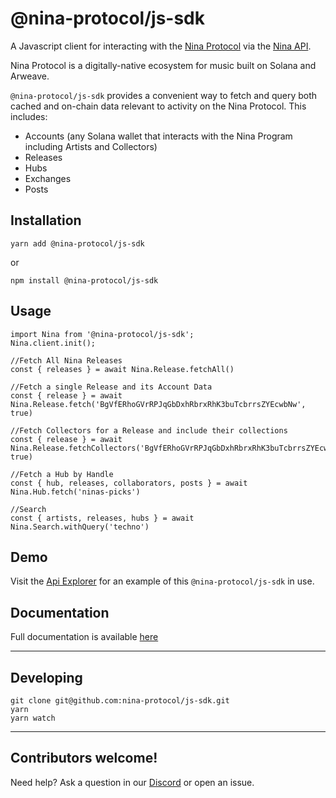 # @nina-protocol/js-sdk

A Javascript client for interacting with the [Nina Protocol](https://ninaprotocol.com) via the [Nina API](https://github.com/nina-protocol/nina-indexer).

Nina Protocol is a digitally-native ecosystem for music built on Solana and Arweave.

`@nina-protocol/js-sdk` provides a convenient way to fetch and query both cached and on-chain data relevant to activity on the Nina Protocol.  This includes:
- Accounts (any Solana wallet that interacts with the Nina Program including Artists and Collectors)
- Releases
- Hubs
- Exchanges
- Posts

## Installation
```
yarn add @nina-protocol/js-sdk
```
or
```
npm install @nina-protocol/js-sdk
```

## Usage

```
import Nina from '@nina-protocol/js-sdk';
Nina.client.init();

//Fetch All Nina Releases
const { releases } = await Nina.Release.fetchAll()

//Fetch a single Release and its Account Data
const { release } = await Nina.Release.fetch('BgVfERhoGVrRPJqGbDxhRbrxRhK3buTcbrrsZYEcwbNw', true)

//Fetch Collectors for a Release and include their collections
const { release } = await Nina.Release.fetchCollectors('BgVfERhoGVrRPJqGbDxhRbrxRhK3buTcbrrsZYEcwbNw', true)

//Fetch a Hub by Handle
const { hub, releases, collaborators, posts } = await Nina.Hub.fetch('ninas-picks')

//Search
const { artists, releases, hubs } = await Nina.Search.withQuery('techno')

```
## Demo

Visit the [Api Explorer](https://dev.ninaprotocol.com) for an example of this `@nina-protocol/js-sdk` in use.

## Documentation

Full documentation is available [here](http://sdk.docs.ninaprotocol.com)

---
## Developing

```
git clone git@github.com:nina-protocol/js-sdk.git
yarn 
yarn watch
```
---
## Contributors welcome! 
Need help?  Ask a question in our [Discord](https://discord.gg/ePkqJqSBgj) or open an issue.